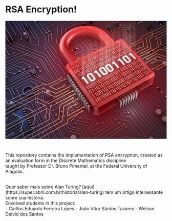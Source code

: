 
# RSA Encryption!
![](RSA.jpg)
#

This repository contains the implementation of RSA encryption, created as an evaluation form in the Discrete Mathematics discipline <br>
taught by Professor Dr. Bruno Pimentel, at the Federal University of Alagoas.<br>

<br>
Quer saber mais sobre Alan Turing? [aqui](https://super.abril.com.br/historia/alan-turing) tem um artigo inteiressante sobre sua história.
<br>
Envolved students in this project:<br>
- Carllos Eduardo Ferreira Lopes
- João Vitor Santos Tavares
- Welson Deivid dos Santos
<br>
